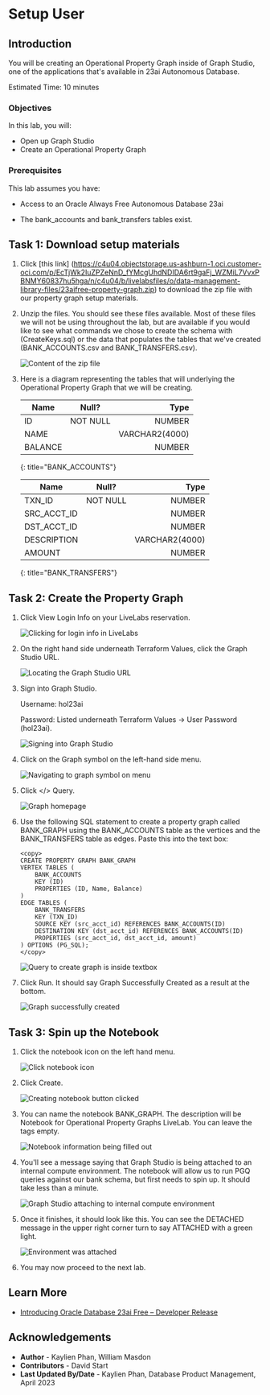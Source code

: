 # Setup User

## Introduction

You will be creating an Operational Property Graph inside of Graph Studio, one of the applications that's available in 23ai Autonomous Database. 

Estimated Time: 10 minutes

### Objectives

In this lab, you will:
* Open up Graph Studio
* Create an Operational Property Graph 

### Prerequisites

This lab assumes you have:
* Access to an Oracle Always Free Autonomous Database 23ai
- The bank\_accounts and bank\_transfers tables exist. 

<!-- <if type="livelabs">
Watch the video below for a quick walk-through of the lab. The lab instructions on the left might not match the workshop you are currently in, but the steps in the terminal on the right remain the same.
[Change password](videohub:1_x4hgmc2i)
</if> -->

## Task 1: Download setup materials

1. Click [this link] (https://c4u04.objectstorage.us-ashburn-1.oci.customer-oci.com/p/EcTjWk2IuZPZeNnD_fYMcgUhdNDIDA6rt9gaFj_WZMiL7VvxPBNMY60837hu5hga/n/c4u04/b/livelabsfiles/o/data-management-library-files/23aifree-property-graph.zip) to download the zip file with our property graph setup materials.

2. Unzip the files. You should see these files available. Most of these files we will not be using throughout the lab, but are available if you would like to see what commands we chose to create the schema with (CreateKeys.sql) or the data that populates the tables that we've created (BANK\_ACCOUNTS.csv and BANK\_TRANSFERS.csv).

    ![Content of the zip file](images/1-unzip.png)

3. Here is a diagram representing the tables that will underlying the Operational Property Graph that we will be creating.

    | Name | Null? | Type |
    | ------- |:--------:| --------------:|
    | ID | NOT NULL | NUMBER|
    | NAME |  | VARCHAR2(4000) |
    | BALANCE |  | NUMBER |
    {: title="BANK_ACCOUNTS"}

    | Name | Null? | Type |
    | ------- |:--------:| --------------:|
    | TXN_ID | NOT NULL | NUMBER|
    | SRC\_ACCT\_ID |  | NUMBER |
    | DST\_ACCT\_ID |  | NUMBER |
    | DESCRIPTION |  | VARCHAR2(4000) |
    | AMOUNT |  | NUMBER |
    {: title="BANK_TRANSFERS"}

## Task 2: Create the Property Graph

1. Click View Login Info on your LiveLabs reservation.

    ![Clicking for login info in LiveLabs](images/1-view-login-info.png)

2. On the right hand side underneath Terraform Values, click the Graph Studio URL.

    ![Locating the Graph Studio URL](images/2-graph-studio-url.png)

3. Sign into Graph Studio. 

    Username: hol23ai

    Password: Listed underneath Terraform Values -> User Password (hol23ai).

    ![Signing into Graph Studio](images/3-graph-studio-login.png)

4. Click on the Graph symbol on the left-hand side menu.

    ![Navigating to graph symbol on menu](images/4-nav-graphs.png)

5. Click </> Query.

    ![Graph homepage](images/5-query.png)

6. Use the following SQL statement to create a property graph called BANK\_GRAPH using the BANK\_ACCOUNTS table as the vertices and the BANK_TRANSFERS table as edges. Paste this into the text box:

    ```
    <copy>
    CREATE PROPERTY GRAPH BANK_GRAPH 
    VERTEX TABLES (
        BANK_ACCOUNTS
        KEY (ID)
        PROPERTIES (ID, Name, Balance) 
    )
    EDGE TABLES (
        BANK_TRANSFERS 
        KEY (TXN_ID) 
        SOURCE KEY (src_acct_id) REFERENCES BANK_ACCOUNTS(ID)
        DESTINATION KEY (dst_acct_id) REFERENCES BANK_ACCOUNTS(ID)
        PROPERTIES (src_acct_id, dst_acct_id, amount)
    ) OPTIONS (PG_SQL);
    </copy>
    ```

    ![Query to create graph is inside textbox](images/6-create-graph.png)

7. Click Run. It should say Graph Successfully Created as a result at the bottom.

    ![Graph successfully created](images/7-graph-create-success.png)

## Task 3: Spin up the Notebook

1. Click the notebook icon on the left hand menu.

    ![Click notebook icon](images/8-create-notebook.png)

2. Click Create.

    ![Creating notebook button clicked](images/8-create-notebook.png)

3. You can name the notebook BANK_GRAPH. The description will be Notebook for Operational Property Graphs LiveLab. You can leave the tags empty.

    ![Notebook information being filled out](images/9-notebook-info.png)

4. You'll see a message saying that Graph Studio is being attached to an internal compute environment. The notebook will allow us to run PGQ queries against our bank schema, but first needs to spin up. It should take less than a minute.

    ![Graph Studio attaching to internal compute environment](images/10-attach-graph.png)

5. Once it finishes, it should look like this. You can see the DETACHED message in the upper right corner turn to say ATTACHED with a green light.

    ![Environment was attached](images/11-notebook-success.png)

6. You may now proceed to the next lab.

## Learn More

* [Introducing Oracle Database 23ai Free – Developer Release](https://blogs.oracle.com/database/post/oracle-database-23c-free)

## Acknowledgements
* **Author** - Kaylien Phan, William Masdon
* **Contributors** - David Start
* **Last Updated By/Date** - Kaylien Phan, Database Product Management, April 2023
